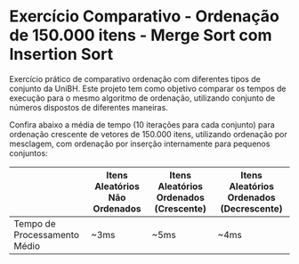 # Exercício Comparativo - Ordenação de 150.000 itens - Merge Sort com Insertion Sort

Exercício prático de comparativo ordenação com diferentes tipos de conjunto da UniBH. Este projeto tem como objetivo comparar os tempos de execução para o mesmo algoritmo de ordenação, utilizando conjunto de números dispostos de diferentes maneiras.

Confira abaixo a média de tempo (10 iterações para cada conjunto) para ordenação crescente de vetores de 150.000 itens, utilizando ordenação por mesclagem, com ordenação por inserção internamente para pequenos conjuntos:

  | Itens Aleatórios Não Ordenados | Itens Aleatórios Ordenados (Crescente) | Itens Aleatórios Ordenados (Decrescente)
--| ------------------------------ | -------------------------------------- | ----------------------------------------
Tempo de Processamento Médio | ~3ms | ~5ms | ~4ms
